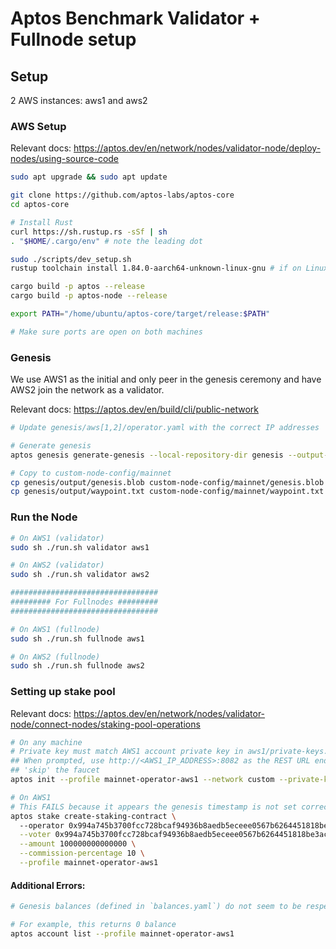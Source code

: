 # Aptos Benchmark Validator + Fullnode setup

## Setup

2 AWS instances: aws1 and aws2

### AWS Setup

Relevant docs: https://aptos.dev/en/network/nodes/validator-node/deploy-nodes/using-source-code

```bash
sudo apt upgrade && sudo apt update

git clone https://github.com/aptos-labs/aptos-core
cd aptos-core 

# Install Rust
curl https://sh.rustup.rs -sSf | sh
. "$HOME/.cargo/env" # note the leading dot

sudo ./scripts/dev_setup.sh 
rustup toolchain install 1.84.0-aarch64-unknown-linux-gnu # if on Linux ARM machine

cargo build -p aptos --release
cargo build -p aptos-node --release

export PATH="/home/ubuntu/aptos-core/target/release:$PATH"

# Make sure ports are open on both machines
```

### Genesis

We use AWS1 as the initial and only peer in the genesis ceremony and have AWS2 join the network as a validator.

Relevant docs: https://aptos.dev/en/build/cli/public-network

```bash
# Update genesis/aws[1,2]/operator.yaml with the correct IP addresses

# Generate genesis
aptos genesis generate-genesis --local-repository-dir genesis --output-dir genesis/output --mainnet --assume-yes 

# Copy to custom-node-config/mainnet
cp genesis/output/genesis.blob custom-node-config/mainnet/genesis.blob
cp genesis/output/waypoint.txt custom-node-config/mainnet/waypoint.txt
```

### Run the Node

```bash
# On AWS1 (validator)
sudo sh ./run.sh validator aws1 

# On AWS2 (validator)
sudo sh ./run.sh validator aws2

#################################
######### For Fullnodes #########
#################################

# On AWS1 (fullnode)
sudo sh ./run.sh fullnode aws1

# On AWS2 (fullnode)
sudo sh ./run.sh fullnode aws2
```

### Setting up stake pool

Relevant docs: https://aptos.dev/en/network/nodes/validator-node/connect-nodes/staking-pool-operations

```bash
# On any machine
# Private key must match AWS1 account private key in aws1/private-keys.yaml
## When prompted, use http://<AWS1_IP_ADDRESS>:8082 as the REST URL endpoint
## 'skip' the faucet
aptos init --profile mainnet-operator-aws1 --network custom --private-key 0xa48ae00b261e62257941cb4ed95c6e669217a0a86d87544f66e86b745958e5ea 

# On AWS1
# This FAILS because it appears the genesis timestamp is not set correctly
aptos stake create-staking-contract \                                                                                                          
  --operator 0x994a745b3700fcc728bcaf94936b8aedb5eceee0567b6264451818be3ac96ef6 \
  --voter 0x994a745b3700fcc728bcaf94936b8aedb5eceee0567b6264451818be3ac96ef6 \
  --amount 100000000000000 \
  --commission-percentage 10 \
  --profile mainnet-operator-aws1
```

#### Additional Errors:

```bash
# Genesis balances (defined in `balances.yaml`) do not seem to be respected / used

# For example, this returns 0 balance
aptos account list --profile mainnet-operator-aws1
```